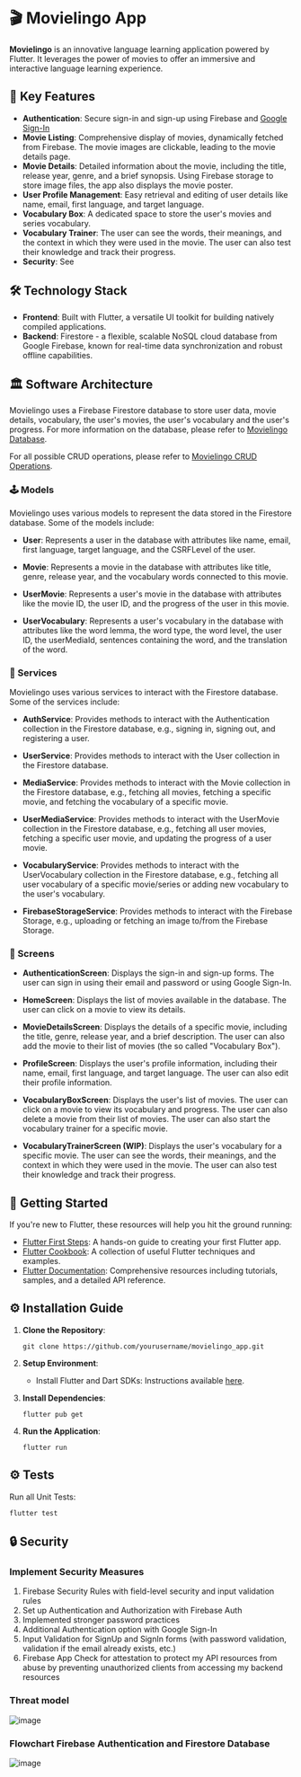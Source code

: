 # 🎬 Movielingo App

**Movielingo** is an innovative language learning application powered by Flutter. It leverages the power of movies to offer an immersive and interactive language learning experience.

## 🔑 Key Features

- **Authentication**: Secure sign-in and sign-up using Firebase and [Google Sign-In](https://pub.dev/packages/google_sign_in)
- **Movie Listing**: Comprehensive display of movies, dynamically fetched from Firebase. The movie images are clickable, leading to the movie details page.
- **Movie Details**: Detailed information about the movie, including the title, release year, genre, and a brief synopsis. Using Firebase storage to store image files, the app also displays the movie poster.
- **User Profile Management**: Easy retrieval and editing of user details like name, email, first language, and target language.
- **Vocabulary Box**: A dedicated space to store the user's movies and series vocabulary.
- **Vocabulary Trainer**: The user can see the words, their meanings, and the context in which they were used in the movie. The user can also test their knowledge and track their progress.
- **Security**: See 

## 🛠️ Technology Stack

- **Frontend**: Built with Flutter, a versatile UI toolkit for building natively compiled applications.
- **Backend**: Firestore - a flexible, scalable NoSQL cloud database from Google Firebase, known for real-time data synchronization and robust offline capabilities.

## 🏛 Software Architecture

Movielingo uses a Firebase Firestore database to store user data, movie details, vocabulary, the user's movies, the user's vocabulary and the user's progress. For more information on the database, please refer to [Movielingo Database](https://github.com/Movielingo/.github/blob/main/profile/README.md#-database).

For all possible CRUD operations, please refer to [Movielingo CRUD Operations](https://github.com/Movielingo/.github/blob/main/profile/README.md#-contribution-list).

### 🕹️ Models

Movielingo uses various models to represent the data stored in the Firestore database. Some of the models include:

- **User**: Represents a user in the database with attributes like name, email, first language, target language, and the CSRFLevel of the user.

- **Movie**: Represents a movie in the database with attributes like title, genre, release year, and the vocabulary words connected to this movie.

- **UserMovie**: Represents a user's movie in the database with attributes like the movie ID, the user ID, and the progress of the user in this movie.

- **UserVocabulary**: Represents a user's vocabulary in the database with attributes like the word lemma, the word type, the word level, the user ID, the userMediaId, sentences containing the word, and the translation of the word.

### 🤝 Services

Movielingo uses various services to interact with the Firestore database. Some of the services include:

- **AuthService**: Provides methods to interact with the Authentication collection in the Firestore database, e.g., signing in, signing out, and registering a user.

- **UserService**: Provides methods to interact with the User collection in the Firestore database.

- **MediaService**: Provides methods to interact with the Movie collection in the Firestore database, e.g., fetching all movies, fetching a specific movie, and fetching the vocabulary of a specific movie.

- **UserMediaService**: Provides methods to interact with the UserMovie collection in the Firestore database, e.g., fetching all user movies, fetching a specific user movie, and updating the progress of a user movie.

- **VocabularyService**: Provides methods to interact with the UserVocabulary collection in the Firestore database, e.g., fetching all user vocabulary of a specific movie/series or adding new vocabulary to the user's vocabulary.

- **FirebaseStorageService**: Provides methods to interact with the Firebase Storage, e.g., uploading or fetching an image to/from the Firebase Storage.

### 🎨 Screens

- **AuthenticationScreen**: Displays the sign-in and sign-up forms. The user can sign in using their email and password or using Google Sign-In.

- **HomeScreen**: Displays the list of movies available in the database. The user can click on a movie to view its details.

- **MovieDetailsScreen**: Displays the details of a specific movie, including the title, genre, release year, and a brief description. The user can also add the movie to their list of movies (the so called "Vocabulary Box").

- **ProfileScreen**: Displays the user's profile information, including their name, email, first language, and target language. The user can also edit their profile information.

- **VocabularyBoxScreen**: Displays the user's list of movies. The user can click on a movie to view its vocabulary and progress. The user can also delete a movie from their list of movies. The user can also start the vocabulary trainer for a specific movie.

- **VocabularyTrainerScreen (WIP)**: Displays the user's vocabulary for a specific movie. The user can see the words, their meanings, and the context in which they were used in the movie. The user can also test their knowledge and track their progress.

## 🚀 Getting Started

If you're new to Flutter, these resources will help you hit the ground running:

- [Flutter First Steps](https://docs.flutter.dev/get-started/codelab): A hands-on guide to creating your first Flutter app.
- [Flutter Cookbook](https://docs.flutter.dev/cookbook): A collection of useful Flutter techniques and examples.
- [Flutter Documentation](https://docs.flutter.dev/): Comprehensive resources including tutorials, samples, and a detailed API reference.

## ⚙️ Installation Guide

1. **Clone the Repository**:

   ```
   git clone https://github.com/yourusername/movielingo_app.git
   ```

2. **Setup Environment**:

   - Install Flutter and Dart SDKs: Instructions available [here](https://flutter.dev/docs/get-started/install).

3. **Install Dependencies**:

   ```
   flutter pub get
   ```

4. **Run the Application**:

   ```
   flutter run
   ```

## ⚙️ Tests

Run all Unit Tests:

```
flutter test
```
## 🔒 Security

### Implement Security Measures
1. Firebase Security Rules with field-level security and input validation rules
2. Set up Authentication and Authorization with Firebase Auth
3. Implemented stronger password practices
4. Additional Authentication option with Google Sign-In
5. Input Validation for SignUp and SignIn forms (with password validation, validation if the email already exists, etc.)
6. Firebase App Check for attestation to protect my API resources from abuse by preventing unauthorized clients from accessing my backend resources

### Threat model
![image](https://github.com/user-attachments/assets/1bafcc51-01fe-4973-a97c-813739d2ae53)

### Flowchart Firebase Authentication and Firestore Database
![image](https://github.com/user-attachments/assets/4d7ce17c-2fe6-48e4-96b8-86a996c17abc)


